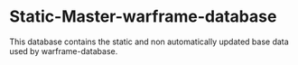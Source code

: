 # Static-Master-warframe-database
This database contains the static and non automatically updated base data used by warframe-database.
